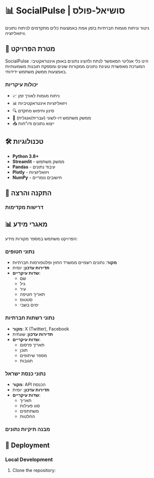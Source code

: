 # 📊 SocialPulse | סושיאל-פולס

ניטור וניתוח מגמות חברתיות בזמן אמת באמצעות כלים מתקדמים לניתוח נתונים וויזואליזציה.

## 🎯 מטרת הפרויקט

SocialPulse הינו כלי אנליטי המאפשר לנתח ולהציג נתונים באופן אינטראקטיבי. המערכת מאפשרת טעינת נתונים ממקורות שונים ומספקת תובנות משמעותיות באמצעות ממשק משתמש ידידותי.

### יכולות עיקריות
- 📈 ניתוח מגמות לאורך זמן
- 📊 ויזואליזציות אינטראקטיביות
- 🔍 סינון וחיפוש מתקדם
- 📱 ממשק משתמש דו-לשוני (עברית/אנגלית)
- 📥 ייצוא נתונים ודו"חות

## 🛠️ טכנולוגיות

- **Python 3.8+**
- **Streamlit** - ממשק משתמש
- **Pandas** - עיבוד נתונים
- **Plotly** - ויזואליזציות
- **NumPy** - חישובים נומריים

## 🚀 התקנה והרצה

### דרישות מקדימות

## 📊 מאגרי מידע

הפרויקט משתמש במספר מקורות מידע:

### נתוני חטופים
- **מקור**: נתונים רשמיים ממשרד החוץ ופלטפורמות חברתיות
- **תדירות עדכון**: יומית
- **שדות עיקריים**:
  - שם
  - גיל
  - עיר
  - תאריך חטיפה
  - סטטוס
  - ימים בשבי

### נתוני רשתות חברתיות
- **מקור**: X (Twitter), Facebook
- **תדירות עדכון**: שעתית
- **שדות עיקריים**:
  - תאריך פרסום
  - תוכן
  - מספר שיתופים
  - תגובות

### נתוני כנסת ישראל
- **מקור**: API הכנסת
- **תדירות עדכון**: יומית
- **שדות עיקריים**:
  - תאריך
  - סוג פעילות
  - משתתפים
  - החלטות

### מבנה תיקיות נתונים

## 🚀 Deployment

### Local Development
1. Clone the repository: